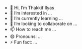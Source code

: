 - 👋 Hi, I’m Thakkif Ilyas
- 👀 I’m interested in ...
- 🌱 I’m currently learning ...
- 💞️ I’m looking to collaborate on ...
- 📫 How to reach me ...
- 😄 Pronouns: ...
- ⚡ Fun fact: ...

<!---
thakkifahamed/thakkifahamed is a ✨ special ✨ repository because its `README.md` (this file) appears on your GitHub profile.
You can click the Preview link to take a look at your changes.
--->
